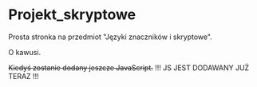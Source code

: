 # Projekt_skryptowe

Prosta stronka na przedmiot "Języki znaczników i skryptowe".

O kawusi.

~~Kiedyś zostanie dodany jeszcze JavaScript.~~
!!! JS JEST DODAWANY JUŻ TERAZ !!!